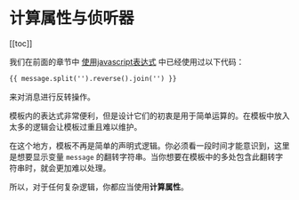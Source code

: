 # 计算属性与侦听器

[[toc]]



我们在前面的章节中 [使用javascript表达式](./syntax.md#_1-4-使用javascript表达式) 中已经使用过以下代码：

```html
{{ message.split('').reverse().join('') }}
```

来对消息进行反转操作。



模板内的表达式非常便利，但是设计它们的初衷是用于简单运算的。在模板中放入太多的逻辑会让模板过重且难以维护。

在这个地方，模板不再是简单的声明式逻辑。你必须看一段时间才能意识到，这里是想要显示变量 `message` 的翻转字符串。当你想要在模板中的多处包含此翻转字符串时，就会更加难以处理。

所以，对于任何复杂逻辑，你都应当使用**计算属性**。

